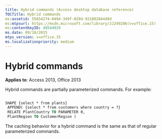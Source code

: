 ```yaml
---
title: Hybrid commands (Access desktop database reference)
TOCTitle: Hybrid commands
ms:assetid: 55654274-0494-349f-820d-92108284449d
ms:mtpsurl: https://msdn.microsoft.com/library/JJ249286(v=office.15)
ms:contentKeyID: 48544929
ms.date: 09/18/2015
mtps_version: v=office.15
ms.localizationpriority: medium
---
```


# Hybrid commands


**Applies to**: Access 2013, Office 2013

Hybrid commands are partially parameterized commands. For example:

```vb 
 
SHAPE {select * from plants} 
 APPEND( {select * from customers where country = ?} 
 RELATE PlantCountry TO PARAMETER 0, 
 PlantRegion TO CustomerRegion ) 
```

The caching behavior for a hybrid command is the same as that of regular parameterized commands.

